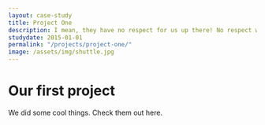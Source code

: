 ```yaml
---
layout: case-study
title: Project One
description: I mean, they have no respect for us up there! No respect whatsoever! We're all just drudgeons to them! Well that's easy to remember. 0118 999 88199 9119 725! I'm a 32 year old IT-man who works in a basement.
studydate: 2015-01-01
permalink: "/projects/project-one/"
image: /assets/img/shuttle.jpg
---
```

# Our first project

We did some cool things. Check them out here.
